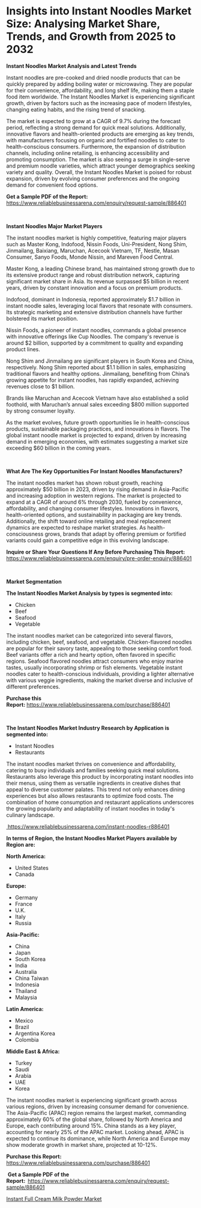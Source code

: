 <p><h1>Insights into Instant Noodles Market Size: Analysing Market Share, Trends, and Growth from 2025 to 2032</h1></p><p><strong>Instant Noodles Market Analysis and Latest Trends</strong></p>
<p><p>Instant noodles are pre-cooked and dried noodle products that can be quickly prepared by adding boiling water or microwaving. They are popular for their convenience, affordability, and long shelf life, making them a staple food item worldwide. The Instant Noodles Market is experiencing significant growth, driven by factors such as the increasing pace of modern lifestyles, changing eating habits, and the rising trend of snacking. </p><p>The market is expected to grow at a CAGR of 9.7% during the forecast period, reflecting a strong demand for quick meal solutions. Additionally, innovative flavors and health-oriented products are emerging as key trends, with manufacturers focusing on organic and fortified noodles to cater to health-conscious consumers. Furthermore, the expansion of distribution channels, including online retailing, is enhancing accessibility and promoting consumption. The market is also seeing a surge in single-serve and premium noodle varieties, which attract younger demographics seeking variety and quality. Overall, the Instant Noodles Market is poised for robust expansion, driven by evolving consumer preferences and the ongoing demand for convenient food options.</p></p>
<p><strong>Get a Sample PDF of the Report:&nbsp;</strong> <a href="https://www.reliablebusinessarena.com/enquiry/request-sample/886401?utm_campaign=3170&utm_medium=2&utm_source=Github&utm_content=ia&utm_term=07042025&utm_id=instant-noodles">https://www.reliablebusinessarena.com/enquiry/request-sample/886401</a></p>
<p>&nbsp;</p>
<p><strong>Instant Noodles Major Market Players</strong></p>
<p><p>The instant noodles market is highly competitive, featuring major players such as Master Kong, Indofood, Nissin Foods, Uni-President, Nong Shim, Jinmailang, Baixiang, Maruchan, Acecook Vietnam, TF, Nestle, Masan Consumer, Sanyo Foods, Monde Nissin, and Mareven Food Central. </p><p>Master Kong, a leading Chinese brand, has maintained strong growth due to its extensive product range and robust distribution network, capturing significant market share in Asia. Its revenue surpassed $5 billion in recent years, driven by constant innovation and a focus on premium products.</p><p>Indofood, dominant in Indonesia, reported approximately $1.7 billion in instant noodle sales, leveraging local flavors that resonate with consumers. Its strategic marketing and extensive distribution channels have further bolstered its market position.</p><p>Nissin Foods, a pioneer of instant noodles, commands a global presence with innovative offerings like Cup Noodles. The company's revenue is around $2 billion, supported by a commitment to quality and expanding product lines.</p><p>Nong Shim and Jinmailang are significant players in South Korea and China, respectively. Nong Shim reported about $1.1 billion in sales, emphasizing traditional flavors and healthy options. Jinmailang, benefiting from China’s growing appetite for instant noodles, has rapidly expanded, achieving revenues close to $1 billion.</p><p>Brands like Maruchan and Acecook Vietnam have also established a solid foothold, with Maruchan’s annual sales exceeding $800 million supported by strong consumer loyalty.</p><p>As the market evolves, future growth opportunities lie in health-conscious products, sustainable packaging practices, and innovations in flavors. The global instant noodle market is projected to expand, driven by increasing demand in emerging economies, with estimates suggesting a market size exceeding $60 billion in the coming years.</p></p>
<p>&nbsp;</p>
<p><strong>What Are The Key Opportunities For Instant Noodles Manufacturers?</strong></p>
<p><p>The instant noodles market has shown robust growth, reaching approximately $50 billion in 2023, driven by rising demand in Asia-Pacific and increasing adoption in western regions. The market is projected to expand at a CAGR of around 6% through 2030, fueled by convenience, affordability, and changing consumer lifestyles. Innovations in flavors, health-oriented options, and sustainability in packaging are key trends. Additionally, the shift toward online retailing and meal replacement dynamics are expected to reshape market strategies. As health-consciousness grows, brands that adapt by offering premium or fortified variants could gain a competitive edge in this evolving landscape.</p></p>
<p><strong>Inquire or Share Your Questions If Any Before Purchasing This Report:</strong> <a href="https://www.reliablebusinessarena.com/enquiry/pre-order-enquiry/886401?utm_campaign=3170&utm_medium=2&utm_source=Github&utm_content=ia&utm_term=07042025&utm_id=instant-noodles">https://www.reliablebusinessarena.com/enquiry/pre-order-enquiry/886401</a></p>
<p>&nbsp;</p>
<p><strong>Market Segmentation</strong></p>
<p><strong>The Instant Noodles Market Analysis by types is segmented into:</strong></p>
<p><ul><li>Chicken</li><li>Beef</li><li>Seafood</li><li>Vegetable</li></ul></p>
<p><p>The instant noodles market can be categorized into several flavors, including chicken, beef, seafood, and vegetable. Chicken-flavored noodles are popular for their savory taste, appealing to those seeking comfort food. Beef variants offer a rich and hearty option, often favored in specific regions. Seafood flavored noodles attract consumers who enjoy marine tastes, usually incorporating shrimp or fish elements. Vegetable instant noodles cater to health-conscious individuals, providing a lighter alternative with various veggie ingredients, making the market diverse and inclusive of different preferences.</p></p>
<p><strong>Purchase this Report:&nbsp;</strong><a href="https://www.reliablebusinessarena.com/purchase/886401?utm_campaign=3170&utm_medium=2&utm_source=Github&utm_content=ia&utm_term=07042025&utm_id=instant-noodles">https://www.reliablebusinessarena.com/purchase/886401</a></p>
<p>&nbsp;</p>
<p><strong>The Instant Noodles Market Industry Research by Application is segmented into:</strong></p>
<p><ul><li>Instant Noodles</li><li>Restaurants</li></ul></p>
<p><p>The instant noodles market thrives on convenience and affordability, catering to busy individuals and families seeking quick meal solutions. Restaurants also leverage this product by incorporating instant noodles into their menus, using them as versatile ingredients in creative dishes that appeal to diverse customer palates. This trend not only enhances dining experiences but also allows restaurants to optimize food costs. The combination of home consumption and restaurant applications underscores the growing popularity and adaptability of instant noodles in today's culinary landscape.</p></p>
<p><a href="https://www.reliablebusinessarena.com/instant-noodles-r886401?utm_campaign=3170&utm_medium=2&utm_source=Github&utm_content=ia&utm_term=07042025&utm_id=instant-noodles">&nbsp;https://www.reliablebusinessarena.com/instant-noodles-r886401</a></p>
<p><strong>In terms of Region, the Instant Noodles Market Players available by Region are:</strong></p>
<p>
    <p> <strong> North America: </strong>
        <ul>
            <li>United States</li>
            <li>Canada</li>
        </ul>
        </p> 
    <p> <strong> Europe: </strong>
        <ul>
            <li>Germany</li>
            <li>France</li>
            <li>U.K.</li>
            <li>Italy</li>
            <li>Russia</li>
        </ul>
        </p> 
    <p> <strong> Asia-Pacific: </strong>
        <ul>
            <li>China</li>
            <li>Japan</li>
            <li>South Korea</li>
            <li>India</li>
            <li>Australia</li>
            <li>China Taiwan</li>
            <li>Indonesia</li>
            <li>Thailand</li>
            <li>Malaysia</li>
        </ul>
        </p> 
    <p> <strong> Latin America: </strong>
        <ul>
            <li>Mexico</li>
            <li>Brazil</li>
            <li>Argentina Korea</li>
            <li>Colombia</li>
        </ul>
        </p> 
    <p> <strong> Middle East & Africa: </strong>
        <ul>
            <li>Turkey</li>
            <li>Saudi</li>
            <li>Arabia</li>
            <li>UAE</li>
            <li>Korea</li>
        </ul>
    </p>
    </p>
<p><p>The instant noodles market is experiencing significant growth across various regions, driven by increasing consumer demand for convenience. The Asia-Pacific (APAC) region remains the largest market, commanding approximately 60% of the global share, followed by North America and Europe, each contributing around 15%. China stands as a key player, accounting for nearly 25% of the APAC market. Looking ahead, APAC is expected to continue its dominance, while North America and Europe may show moderate growth in market share, projected at 10-12%.</p></p>
<p><strong>Purchase this Report: </strong><a href="https://www.reliablebusinessarena.com/purchase/886401?utm_campaign=3170&utm_medium=2&utm_source=Github&utm_content=ia&utm_term=07042025&utm_id=instant-noodles">https://www.reliablebusinessarena.com/purchase/886401</a></p>
<p>&nbsp;<strong>Get a Sample PDF of the Report:&nbsp;&nbsp;</strong><a href="https://www.reliablebusinessarena.com/enquiry/request-sample/886401?utm_campaign=3170&utm_medium=2&utm_source=Github&utm_content=ia&utm_term=07042025&utm_id=instant-noodles">https://www.reliablebusinessarena.com/enquiry/request-sample/886401</a></p>
<p><strong></strong></p>
<p><p><a href="https://github.com/rodinayygacklezi/Market-Research-Report-List-1/blob/main/instant-full-cream-milk-powder-market.md?utm_campaign=3170&utm_medium=2&utm_source=Github&utm_content=ia&utm_term=07042025&utm_id=instant-noodles">Instant Full Cream Milk Powder Market</a></p></p>